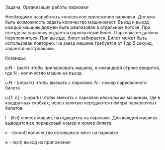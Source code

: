 Задача: Организация работы парковки

Необходимо разработать консольное приложение парковки. Должна быть возможность задать количество машиномест. Въезд и выезд каждой машины должен быть реализован в отдельном потоке. При въезде на парковку выдается парковочный билет. Парковка не должна переполняться. При выезде, билет забирается. Билет может быть использован повторно. На заезд машине требуется от 1 до 5 секунд, задается настройками.

Команды:

p:N - (park) чтобы припарковать машину, в командной строке вводится, где N - количество машин на въезд

u:N - (unpark) чтобы выехать с парковки. N - номер парковочного билета

u:[1..n] - (unpark) чтобы выехать с парковки нескольким машинам, где в квадратных скобках, через запятую передаются номера парковочных билетов

l - (list) список машин, находящихся на парковке. Для каждой машины выводится ее порядковый номер и номер билета

c - (count) количество оставшихся мест на парковке

e - (exit) выход из приложения
